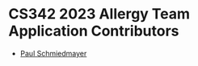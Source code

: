 <!--

This source file is part of the CS342 2023 Allergy Team Application project

SPDX-FileCopyrightText: 2023 Stanford University

SPDX-License-Identifier: MIT

-->

CS342 2023 Allergy Team Application Contributors
=================================

* [Paul Schmiedmayer](https://github.com/PSchmiedmayer)
